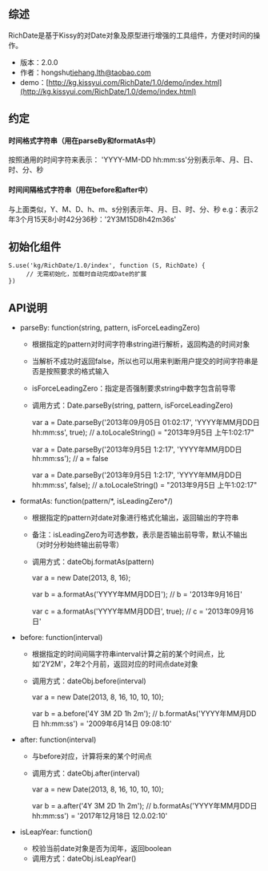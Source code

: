 ## 综述

RichDate是基于Kissy的对Date对象及原型进行增强的工具组件，方便对时间的操作。

* 版本：2.0.0
* 作者：hongshu<tiehang.lth@taobao.com>
* demo：[http://kg.kissyui.com/RichDate/1.0/demo/index.html](http://kg.kissyui.com/RichDate/1.0/demo/index.html)


## 约定
#### 时间格式字符串（用在parseBy和formatAs中）
按照通用的时间字符来表示： 'YYYY-MM-DD hh:mm:ss'分别表示年、月、日、时、分、秒

#### 时间间隔格式字符串（用在before和after中）
与上面类似，Y、M、D、h、m、s分别表示年、月、日、时、分、秒
e.g：表示2年3个月15天8小时42分36秒：'2Y3M15D8h42m36s'

## 初始化组件

    S.use('kg/RichDate/1.0/index', function (S, RichDate) {
         // 无需初始化，加载时自动完成Date的扩展
    })

## API说明

* parseBy: function(string, pattern, isForceLeadingZero)
    * 根据指定的pattern对时间字符串string进行解析，返回构造的时间对象
    * 当解析不成功时返回false，所以也可以用来判断用户提交的时间字符串是否是按照要求的格式输入
    * isForceLeadingZero：指定是否强制要求string中数字包含前导零
    * 调用方式：Date.parseBy(string, pattern, isForceLeadingZero)


        var a = Date.parseBy('2013年09月05日 01:02:17', 'YYYY年MM月DD日 hh:mm:ss', true);
        // a.toLocaleString() = "2013年9月5日 上午1:02:17"

        var a = Date.parseBy('2013年9月5日 1:2:17', 'YYYY年MM月DD日 hh:mm:ss');
        // a = false

        var a = Date.parseBy('2013年9月5日 1:2:17', 'YYYY年MM月DD日 hh:mm:ss', false);
        // a.toLocaleString() = "2013年9月5日 上午1:02:17"
    
* formatAs: function(pattern/\*, isLeadingZero\*/)
    * 根据指定的pattern对date对象进行格式化输出，返回输出的字符串
    * 备注：isLeadingZero为可选参数，表示是否输出前导零，默认不输出（对时分秒始终输出前导零）
    * 调用方式：dateObj.formatAs(pattern)

        var a = new Date(2013, 8, 16);

        var b = a.formatAs('YYYY年MM月DD日');
        // b = '2013年9月16日'

        var c = a.formatAs('YYYY年MM月DD日', true);
        // c = '2013年09月16日'

* before: function(interval)
    * 根据指定的时间间隔字符串interval计算之前的某个时间点，比如'2Y2M'，2年2个月前，返回对应的时间点date对象
    * 调用方式：dateObj.before(interval)

        var a = new Date(2013, 8, 16, 10, 10, 10);

        var b = a.before('4Y 3M 2D 1h 2m');
        // b.formatAs('YYYY年MM月DD日 hh:mm:ss') = '2009年6月14日 09:08:10'


* after: function(interval)
    * 与before对应，计算将来的某个时间点
    * 调用方式：dateObj.after(interval)

        var a = new Date(2013, 8, 16, 10, 10, 10);

        var b = a.after('4Y 3M 2D 1h 2m');
        // b.formatAs('YYYY年MM月DD日 hh:mm:ss') = '2017年12月18日 12.0.02:10'

* isLeapYear: function()
    * 校验当前date对象是否为闰年，返回boolean
    * 调用方式：dateObj.isLeapYear()
